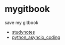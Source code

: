 # mygitbook
save my gitbook
* [studynotes](studynotes/README.md)
* [python_asyncio_coding](python_asyncio_coding/README.md)
